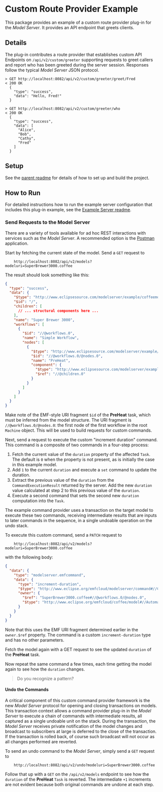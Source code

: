 # Custom Route Provider Example

This package provides an example of a custom route provider plug-in for the _Model Server_.
It provides an API endpoint that greets clients.

## Details

The plug-in contributes a route provider that establishes custom API Endpoints on `/api/v2/custom/greeter` supporting requests to greet callers and report who has been greeted during the server session.
Responses follow the typical _Model Server_ JSON protocol.

```plain
> GET http://localhost:8082/api/v2/custom/greeter/greet/Fred
< 200 OK
  {
    "type": "success",
    "data": "Hello, Fred!"
  }

> GET http://localhost:8082/api/v2/custom/greeter/who
< 200 OK
  {
    "type": "success",
    "data": [
      "Alice",
      "Bob",
      "Cathy",
      "Fred"
    ]
  }
```

## Setup

See the [parent readme](../../README.md) for details of how to set up and build the project.

## How to Run

For detailed instructions how to run the example server configuration that includes this plug-in example, see the [Example Server readme](../example-server/README.md).

### Send Requests to the Model Server

There are a variety of tools available for ad hoc REST interactions with services such as the _Model Server_.
A recommended option is the [Postman](https://www.postman.com) application.

Start by fetching the current state of the model.
Send a `GET` request to

```plain
    http://localhost:8082/api/v2/models?modeluri=SuperBrewer3000.coffee
```

The result should look something like this:

```json
{
  "type": "success",
  "data": {
    "$type": "http://www.eclipsesource.com/modelserver/example/coffeemodel#//Machine",
    "$id": "/",
    "children": [
      // ... structural components here ...
    ],
    "name": "Super Brewer 3000",
    "workflows": [
      {
        "$id": "//@workflows.0",
        "name": "Simple Workflow",
        "nodes": [
          {
            "$type": "http://www.eclipsesource.com/modelserver/example/coffeemodel#//AutomaticTask",
            "$id": "//@workflows.0/@nodes.0",
            "name": "PreHeat",
            "component": {
              "$type": "http://www.eclipsesource.com/modelserver/example/coffeemodel#//BrewingUnit",
              "$ref": "//@children.0"
            }
          }
        ]
      }
    ]
  }
}
```

Make note of the EMF-style URI fragment `$id` of the **PreHeat** task, which must be inferred from the model structure.
The URI fragment is `//@workflows.0/@nodes.0`: the first node of the first workflow in the root `Machine` object.
This will be used to build requests for custom commands.

Next, send a request to execute the custom "increment duration" command.
This command is a composite of two commands in a four-step process:

1. Fetch the current value of the `duration` property of the affected `Task`.
   The default is `0` when the property is not present, as is initially the case in this example model.
2. Add `1` to the current `duration` and execute a `set` command to update the duration.
3. Extract the previous value of the `duration` from the `CommandExecutionResult` returned by the server.
   Add the new `duration` value calculated at step 2 to this previous value of the `duration`.
4. Execute a second command that sets the second new `duration` computation into the `Task`.

The example command provider uses a transaction on the target model to execute these two commands, receiving intermediate results that are inputs to later commands in the sequence, in a single undoable operation on the undo stack.

To execute this custom command, send a `PATCH` request to

```plain
    http://localhost:8082/api/v2/models?modeluri=SuperBrewer3000.coffee
```

with the following body:

```json
{
  "data": {
    "type": "modelserver.emfcommand",
    "data": {
      "type": "increment-duration",
      "$type": "http://www.eclipse.org/emfcloud/modelserver/command#//Command",
      "owner": {
        "$ref": "SuperBrewer3000.coffee#//@workflows.0/@nodes.0",
        "$type": "http://www.eclipse.org/emfcloud/coffee/model#//AutomaticTask"
      }
    }
  }
}
```

Note that this uses the EMF URI fragment determined earlier in the `owner.$ref` property.
The command is a custom `increment-duration` type and has no other parameters.

Fetch the model again with a GET request to see the updated `duration` of the **PreHeat** task.

Now repeat the same command a few times, each time getting the model again to see how the `duration` changes.

> Do you recognize a pattern?

#### Undo the Commands

A critical component of this custom command provider framework is the new _Model Server_ protocol for opening and closing transactions on models.
This transaction context allows a command provider plug-in in the _Model Server_ to execute a chain of commands with intermediate results, all captured as a single undoable unit on the stack.
During the transaction, the _Model Server_ receives private notification of the model changes and broadcast to subscribers at large is deferred to the close of the transaction.
If the transaction is rolled back, of course such broadcast will not occur as all changes performed are reverted.

To send an undo command to the _Model Server_, simply send a `GET` request to

```plain
    http://localhost:8082/api/v2/undo?modeluri=SuperBrewer3000.coffee
```

Follow that up with a `GET` on the `/api/v2/models` endpoint to see how the `duration` of the **PreHeat** `Task` is reverted.
The intermediate `+1` increments are not evident because both original commands are undone at each step.
